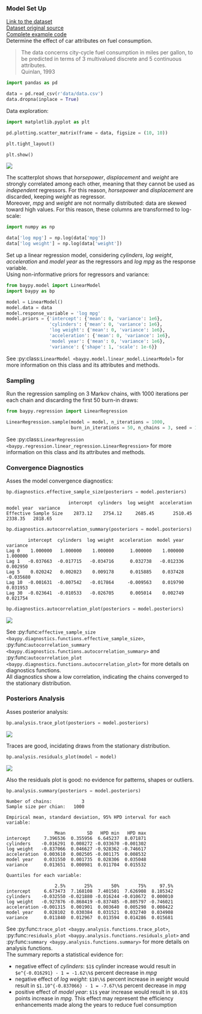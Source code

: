 ### Model Set Up

[Link to the dataset](https://github.com/AndreaBlengino/baypy/blob/master/docs/source/examples/auto_mpg/data/data.csv)  
[Dataset original source](https://archive.ics.uci.edu/dataset/9/auto+mpg)  
[Complete example code](https://github.com/AndreaBlengino/baypy/blob/master/docs/source/examples/auto_mpg/auto_mpg.py)  
Determine the effect of car attributes on fuel consumption.

> The data concerns city-cycle fuel consumption in miles per gallon, to 
> be predicted in terms of 3 multivalued discrete and 5 continuous 
> attributes.  
> Quinlan, 1993

```python
import pandas as pd

data = pd.read_csv(r'data/data.csv')
data.dropna(inplace = True)
```

Data exploration:

```python
import matplotlib.pyplot as plt

pd.plotting.scatter_matrix(frame = data, figsize = (10, 10))

plt.tight_layout()

plt.show()
```

![](images/original_data.png)

The scatterplot shows that *horsepower*, *displacement* and *weight* 
are strongly correlated among each other, meaning that they cannot be 
used as *independent* regressors. For this reason, *horsepower* and 
*displacement* are discarded, keeping *weight* as regressor.   
Moreover, *mpg* and *weight* are not normally distributed: data are 
skewed toward high values. For this reason, these columns are 
transformed to log-scale:

```python
import numpy as np

data['log mpg'] = np.log(data['mpg'])
data['log weight'] = np.log(data['weight'])
```

Set up a linear regression model, considering *cylinders*, *log weight*,
*acceleration* and *model year* as the regressors and *log mpg* as the 
response variable.  
Using non-informative priors for regressors and variance:

```python
from baypy.model import LinearModel
import baypy as bp

model = LinearModel()
model.data = data
model.response_variable = 'log mpg'
model.priors = {'intercept': {'mean': 0, 'variance': 1e6},
                'cylinders': {'mean': 0, 'variance': 1e6},
                'log weight': {'mean': 0, 'variance': 1e6},
                'acceleration': {'mean': 0, 'variance': 1e6},
                'model year': {'mean': 0, 'variance': 1e6},
                'variance': {'shape': 1, 'scale': 1e-6}}
```

See :py:class:`LinearModel <baypy.model.linear_model.LinearModel>` for 
more information on this class and its attributes and methods.

### Sampling

Run the regression sampling on 3 Markov chains, with 1000 iterations per 
each chain and discarding the first 50 burn-in draws:

```python
from baypy.regression import LinearRegression

LinearRegression.sample(model = model, n_iterations = 1000, 
                        burn_in_iterations = 50, n_chains = 3, seed = 137)
```

See 
:py:class:`LinearRegression <baypy.regression.linear_regression.LinearRegression>` 
for more information on this class and its attributes and methods.

### Convergence Diagnostics

Asses the model convergence diagnostics:

```python
bp.diagnostics.effective_sample_size(posteriors = model.posteriors)
```

```text
                       intercept  cylinders  log weight  acceleration  model year  variance
Effective Sample Size    2873.12    2754.12     2685.45       2510.45     2338.35   2818.65
```

```python
bp.diagnostics.autocorrelation_summary(posteriors = model.posteriors)
```

```text
        intercept  cylinders  log weight  acceleration  model year  variance
Lag 0    1.000000   1.000000    1.000000      1.000000    1.000000  1.000000
Lag 1   -0.037663  -0.017715   -0.034716      0.032738   -0.012336  0.002950
Lag 5    0.020242   0.002023    0.009178      0.015885    0.037428 -0.035680
Lag 10  -0.001631  -0.007542   -0.017864     -0.009563    0.019790  0.031953
Lag 30  -0.023641  -0.010533   -0.026705      0.005014    0.002749  0.021754
```

```python
bp.diagnostics.autocorrelation_plot(posteriors = model.posteriors)
```

![](images/autocorrelation_plot.png)

See 
:py:func:`effective_sample_size <baypy.diagnostics.functions.effective_sample_size>`,
:py:func:`autocorrelation_summary <baypy.diagnostics.functions.autocorrelation_summary>`
and 
:py:func:`autocorrelation_plot <baypy.diagnostics.functions.autocorrelation_plot>`
for more details on diagnostics functions.  
All diagnostics show a low correlation, indicating the chains 
converged to the stationary distribution.

### Posteriors Analysis

Asses posterior analysis:

```python
bp.analysis.trace_plot(posteriors = model.posteriors)
```

![](images/trace_plot.png)

Traces are good, incidating draws from the stationary distribution.

```python
bp.analysis.residuals_plot(model = model)
```

![](images/residuals_plot.png)

Also the residuals plot is good: no evidence for patterns, shapes or 
outliers.

```python
bp.analysis.summary(posteriors = model.posteriors)
```

```text
Number of chains:           3
Sample size per chian:   1000

Empirical mean, standard deviation, 95% HPD interval for each variable:

                  Mean        SD   HPD min   HPD max
intercept     7.396536  0.355956  6.645237  8.071871
cylinders    -0.016291  0.008272 -0.033670 -0.001302
log weight   -0.837066  0.046627 -0.928362 -0.746617
acceleration  0.003610  0.002505 -0.001175  0.008532
model year    0.031550  0.001735  0.028306  0.035048
variance      0.013651  0.000981  0.011704  0.015532

Quantiles for each variable:

                  2.5%       25%       50%       75%     97.5%
intercept     6.673473  7.168108  7.401501  7.626908  8.105342
cylinders    -0.032550 -0.021880 -0.016244 -0.010672  0.000010
log weight   -0.927876 -0.868419 -0.837485 -0.805797 -0.746021
acceleration -0.001315  0.001901  0.003640  0.005298  0.008422
model year    0.028102  0.030384  0.031521  0.032740  0.034908
variance      0.011840  0.012967  0.013594  0.014286  0.015681
```

See :py:func:`trace_plot <baypy.analysis.functions.trace_plot>`,
:py:func:`residuals_plot <baypy.analysis.functions.residuals_plot>` and
:py:func:`summary <baypy.analysis.functions.summary>` for more details 
on analysis functions.  
The summary reports a statistical evidence for:

- negative effect of *cylinders*: `$1$` cylinder increase would 
result in `$e^{-0.016291} - 1 = -1.62\%$` percent decrease in *mpg*
- negative effect of *log weight*: `$10\%$` percent increase in *weight* 
would result in `$1.10^{-0.837066} - 1 = -7.67\%$` percent decrease in 
*mpg*
- positive effect of *model year*: `$1$` year increase would result in 
`$0.03$` points increase in *mpg*. This effect may represent the 
efficiency enhancements made along the years to reduce fuel consumption  

